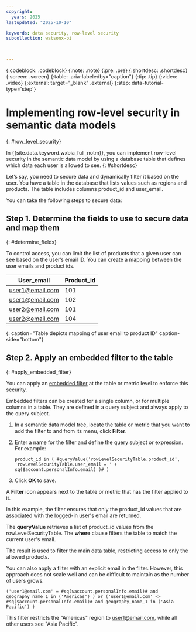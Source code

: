 ```yaml
---
copyright:
  years: 2025
lastupdated: "2025-10-10"

keywords: data security, row-level security
subcollection: watsonx-bi



---
```


{:codeblock: .codeblock}
{:note: .note}
{:pre: .pre}
{:shortdesc: .shortdesc}
{:screen: .screen}
{:table: .aria-labeledby="caption"}
{:tip: .tip}
{:video: .video}
{:external: target="_blank" .external}
{:step: data-tutorial-type='step'}

# Implementing row-level security in semantic data models
{: #row_level_security}

In {{site.data.keyword.wxbia_full_notm}}, you can implement row-level security in the semantic data model by using a database table that defines which data each user is allowed to see. {: #shortdesc}

Let’s say, you need to secure data and dynamically filter it based on the user. You have a table in the database that lists values such as regions and products. The table includes columns product_id and user_email. 

You can take the following steps to secure data:
 
## Step 1. Determine the fields to use to secure data and map them
{: #determine_fields}

To control access, you can limit the list of products that a given user can see based on the user’s email ID. You can create a mapping between the user emails and product ids.

| User_email| Product_id |
|-------|-------------|
| user1@email.com | 101 |
| user1@email.com | 102 |
| user2@email.com | 101 |
| user2@email.com | 104|
{: caption="Table depicts mapping of user email to product ID" caption-side="bottom"}

## Step 2. Apply an embedded filter to the table
{: #apply_embedded_filter}

You can apply an [embedded filter](/docs/watsonx-bi?topic=watsonx-bi-model_filters) at the table or metric level to enforce this security.

Embedded filters can be created for a single column, or for multiple columns in a table. They are defined in a query subject and always apply to the query subject.


1. In a semantic data model tree, locate the table or metric that you want to add the filter to and from its menu, click **Filter**.

2. Enter a name for the filter and define the query subject or expression. For example:  

   ```
   product_id in ( #queryValue('rowLevelSecurityTable.product_id', 'rowLevelSecurityTable.user_email = ' + sq($account.personalInfo.email) )# )
   ```

3. Click **OK** to save. 

A **Filter** icon appears next to the table or metric that has the filter applied to it. 

In this example, the filter ensures that only the product_id values that are associated with the logged-in user's email are returned.

The **queryValue** retrieves a list of product_id values from the rowLevelSecurityTable. The **where** clause filters the table to match the current user's email.

The result is used to filter the main data table, restricting access to only the allowed products.

You can also apply a filter with an explicit email in the filter. However, this approach does not scale well and can be difficult to maintain as the number of users grows.

```
('user1@email.com' = #sq($account.personalInfo.email)# and geography_name_1 in ('Americas') ) or ('user1@email.com' <> #sq($account.personalInfo.email)# and geography_name_1 in ('Asia Pacific') )

```
This filter restricts the "Americas" region to user1@email.com, while all other users see "Asia Pacific". 

